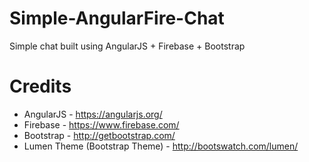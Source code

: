 # Simple-AngularFire-Chat
Simple chat built using AngularJS + Firebase + Bootstrap

# Credits
+ AngularJS - https://angularjs.org/
+ Firebase - https://www.firebase.com/
+ Bootstrap - http://getbootstrap.com/
+ Lumen Theme (Bootstrap Theme) - http://bootswatch.com/lumen/
